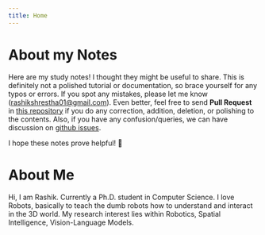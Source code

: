 ```yaml
---
title: Home
---
```

# About my Notes
Here are my study notes! I thought they might be useful to share. This is definitely not a polished tutorial or documentation, so brace yourself for any typos or errors. If you spot any mistakes, please let me know (rashikshrestha01@gmail.com). Even better, feel free to send **Pull Request** in [this repository](https://github.com/rashikshrestha/my-study-notes) if you do any correction, addition, deletion, or polishing to the contents. Also, if you have any confusion/queries, we can have discussion on [github issues](https://github.com/rashikshrestha/my-study-notes/issues).

I hope these notes prove helpful! 🍻

# About Me
Hi, I am Rashik. Currently a Ph.D. student in Computer Science. I love Robots, basically to teach the dumb robots how to understand and interact in the 3D world. My research interest lies within Robotics, Spatial Intelligence, Vision-Language Models.